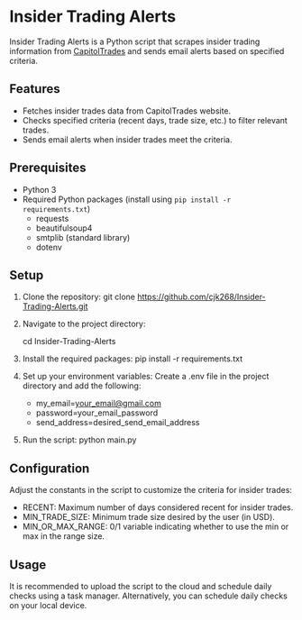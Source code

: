 # Insider Trading Alerts

Insider Trading Alerts is a Python script that scrapes insider trading information from [CapitolTrades](https://www.capitoltrades.com/) and sends email alerts based on specified criteria.

## Features

- Fetches insider trades data from CapitolTrades website.
- Checks specified criteria (recent days, trade size, etc.) to filter relevant trades.
- Sends email alerts when insider trades meet the criteria.

## Prerequisites

- Python 3
- Required Python packages (install using `pip install -r requirements.txt`)
  - requests
  - beautifulsoup4
  - smtplib (standard library)
  - dotenv

## Setup

1. Clone the repository:
   git clone https://github.com/cjk268/Insider-Trading-Alerts.git

2. Navigate to the project directory:

    cd Insider-Trading-Alerts

3. Install the required packages:
    pip install -r requirements.txt

4. Set up your environment variables:
    Create a .env file in the project directory and add the following:
    - my_email=your_email@gmail.com
    - password=your_email_password
    - send_address=desired_send_email_address

5. Run the script:
    python main.py

## Configuration
Adjust the constants in the script to customize the criteria for insider trades:

- RECENT: Maximum number of days considered recent for insider trades.
- MIN_TRADE_SIZE: Minimum trade size desired by the user (in USD).
- MIN_OR_MAX_RANGE: 0/1 variable indicating whether to use the min or max in the range size.

## Usage
It is recommended to upload the script to the cloud and schedule daily checks using a task manager. Alternatively, you can schedule daily checks on your local device.
